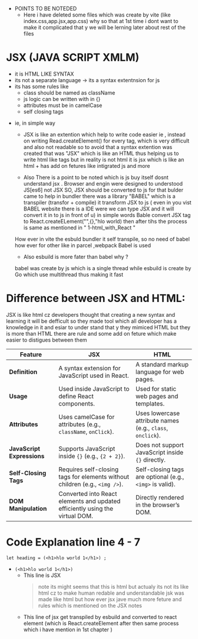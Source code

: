- POINTS TO BE NOTEDED
    - Here i have deleted some files which was create  by vite (like index.css,app.jsx,app.css) why so that at 1st time i dont want to make it complicated that y we will be lerning later about rest of the files

# JSX (JAVA SCRIPT XMLM)

* it is HTML LIKE SYNTAX 
* its not a separate language -> its a syntax extentnsion for  js 
* its has some rules like 
    - class should be named as className
    - js logic can be written  with in {}
    - attributes must be in camelCase
    - self closing tags

- ie, in simple way  
    - JSX is like an extention which help to write code easier ie , instead on writing Read.createElement()
    for every tag, which is very difficult and also not readable so to avoid that  a syntax extention was created that was "JSX" which is like an HTML thus helping us to write html like tags but in reality is not html it is jsx which is like an html + has add on fetures like intigrated js and more 
    
    - Also There is a point to be noted which is js buy itself dosnt understand jsx .
    Browser and engin were designed to understood JS[es6] not JSX 
    SO, JSX should be converted to js for that bulder came  to help in bundler there was a library "BABEL" 
    which is a transpiler (transfor + compile) it transform JSX to  js  ( even in  you vist BABEL website there is a IDE were we can type JSX and it will convert it in to js in front of u) 
        in simple words Bable convert JSX tag to React.createELement("",{},"hlo world) then after tihs the process is same as mentioned in " 1-html_with_React "
    
    How ever in vite the esbuld bundler it self transpile, so no need of babel how ever for other like in parcel ,webpack  Babel is used 

    - Also esbuild is more fater than babel why ?
    
    babel was create by js which is a single thread while esbuild is create by Go which use multithread thus making it fast

# Difference between JSX and HTML:
JSX is like html cz developers thought that creating a new syntax and learning it will be defficult so they made tool which  all developer has a knowledge in it and esiar to under stand that y they mimiced HTML but they is more than HTML there are rule and some add on feture which make easier  to distigues between them  

| Feature               | JSX                                                              | HTML                                       |
|-----------------------|----------------------------------------------------------------|--------------------------------------------|
| **Definition**        | A syntax extension for JavaScript used in React.              | A standard markup language for web pages.  |
| **Usage**            | Used inside JavaScript to define React components.             | Used for static web pages and templates.  |
| **Attributes**       | Uses camelCase for attributes (e.g., `className`, `onClick`).  | Uses lowercase attribute names (e.g., `class`, `onclick`). |
| **JavaScript Expressions** | Supports JavaScript inside `{}` (e.g., `{2 + 2}`).       | Does not support JavaScript inside `{}` directly. |
| **Self-Closing Tags** | Requires self-closing tags for elements without children (e.g., `<img />`). | Self-closing tags are optional (e.g., `<img>` is valid). |
| **DOM Manipulation**  | Converted into React elements and updated efficiently using the virtual DOM. | Directly rendered in the browser’s DOM. |



# Code Explanation line 4 - 7

`let heading = (<h1>hlo world 1</h1>) ;`
- `(<h1>hlo world 1</h1>)`
    - This line is JSX 
        > note  its might seems that this is html but actualy its not its like html cz to make human redable and understandable jsk was made like html but how ever jsx jave much more feture and rules which is mentioned on the JSX notes 
    - This line of jsx get transpiled by esbuild and converted to react element (which is React.createElement after then same process which i have mention in 1st chapter )


